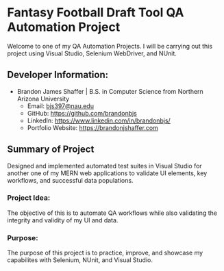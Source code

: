 # Fantasy Football Draft Tool QA Automation Project

Welcome to one of my QA Automation Projects. I will be carrying out this project using Visual Studio, Selenium WebDriver, and NUnit.

## Developer Information:

-   Brandon James Shaffer | B.S. in Computer Science from Northern Arizona University
    -   Email: bjs397@nau.edu
    -   GitHub: https://github.com/brandonbjs
    -   LinkedIn: https://www.linkedin.com/in/brandonbjs/
    -   Portfolio Website: https://brandonjshaffer.com

## Summary of Project

Designed and implemented automated test suites in Visual Studio for another one of my MERN web applications to validate UI elements, key workflows, and successful data populations.

### Project Idea:

The objective of this is to automate QA workflows while also validating the integrity and validity of my UI and data.

### Purpose:

The purpose of this project is to practice, improve, and showcase my capabilites with Selenium, NUnit, and Visual Studio.
